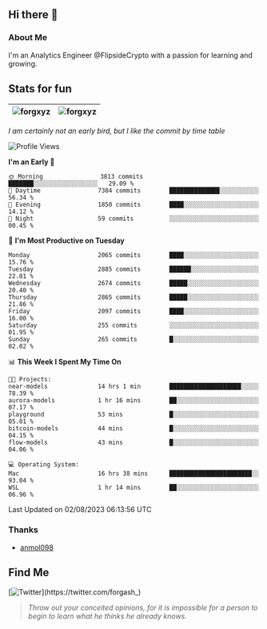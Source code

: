 ## Hi there 👋

### About Me

I'm an Analytics Engineer @FlipsideCrypto with a passion for learning and growing.
  
## Stats for fun

| <img align="center" src="https://github-readme-streak-stats.herokuapp.com/?user=forgxyz&theme=tokyonight" alt="forgxyz" /> | <img align="center" src="https://github-readme-stats.vercel.app/api?username=forgxyz&theme=tokyonight&show_icons=true" alt="forgxyz" /> |
| ------------- |------------- |

*I am certainly not an early bird, but I like the commit by time table*  

<!--START_SECTION:waka-->
![Profile Views](http://img.shields.io/badge/Profile%20Views-3-blue)

**I'm an Early 🐤** 

```text
🌞 Morning                3813 commits        ███████░░░░░░░░░░░░░░░░░░   29.09 % 
🌆 Daytime                7384 commits        ██████████████░░░░░░░░░░░   56.34 % 
🌃 Evening                1850 commits        ████░░░░░░░░░░░░░░░░░░░░░   14.12 % 
🌙 Night                  59 commits          ░░░░░░░░░░░░░░░░░░░░░░░░░   00.45 % 
```
📅 **I'm Most Productive on Tuesday** 

```text
Monday                   2065 commits        ████░░░░░░░░░░░░░░░░░░░░░   15.76 % 
Tuesday                  2885 commits        ██████░░░░░░░░░░░░░░░░░░░   22.01 % 
Wednesday                2674 commits        █████░░░░░░░░░░░░░░░░░░░░   20.40 % 
Thursday                 2865 commits        █████░░░░░░░░░░░░░░░░░░░░   21.86 % 
Friday                   2097 commits        ████░░░░░░░░░░░░░░░░░░░░░   16.00 % 
Saturday                 255 commits         ░░░░░░░░░░░░░░░░░░░░░░░░░   01.95 % 
Sunday                   265 commits         █░░░░░░░░░░░░░░░░░░░░░░░░   02.02 % 
```


📊 **This Week I Spent My Time On** 

```text
🐱‍💻 Projects: 
near-models              14 hrs 1 min        ████████████████████░░░░░   78.39 % 
aurora-models            1 hr 16 mins        ██░░░░░░░░░░░░░░░░░░░░░░░   07.17 % 
playground               53 mins             █░░░░░░░░░░░░░░░░░░░░░░░░   05.01 % 
bitcoin-models           44 mins             █░░░░░░░░░░░░░░░░░░░░░░░░   04.15 % 
flow-models              43 mins             █░░░░░░░░░░░░░░░░░░░░░░░░   04.06 % 

💻 Operating System: 
Mac                      16 hrs 38 mins      ███████████████████████░░   93.04 % 
WSL                      1 hr 14 mins        ██░░░░░░░░░░░░░░░░░░░░░░░   06.96 % 
```


 Last Updated on 02/08/2023 06:13:56 UTC
<!--END_SECTION:waka-->

### Thanks
 - [anmol098](https://github.com/anmol098/waka-readme-stats/)
  
## Find Me
[![Twitter](https://img.shields.io/twitter/url/https/twitter.com/forgash_.svg?style=social&label=Follow%20%40forgash_)](https://twitter.com/forgash_)


> *Throw out your conceited opinions, for it is impossible for a person to begin to learn what he thinks he already knows.* 
